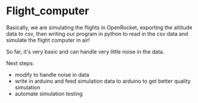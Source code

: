 # Flight_computer
Basically, we are simulating the flights in OpenRocket, exporting the altitude data to csv, then writing our program in python to read in the csv data and simulate the
flight computer in air!

So far, it's very basic and can handle very little noise in the data. 

Next steps:
  - modify to handle noise in data
  - write in arduino and feed simulation data to arduino to get better quality simulation
  - automate simulation testing
